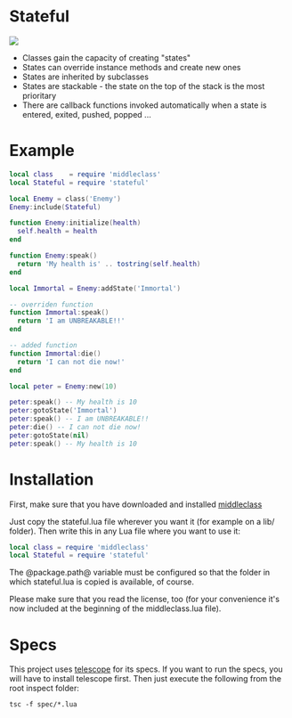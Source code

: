 # Stateful

![](https://travis-ci.org/kikito/stateful.lua.png?branch=master!:https://travis-ci.org/kikito/stateful.lua)

* Classes gain the capacity of creating "states"
* States can override instance methods and create new ones
* States are inherited by subclasses
* States are stackable - the state on the top of the stack is the most prioritary
* There are callback functions invoked automatically when a state is entered, exited, pushed, popped ...

# Example

``` lua
local class    = require 'middleclass'
local Stateful = require 'stateful'

local Enemy = class('Enemy')
Enemy:include(Stateful)

function Enemy:initialize(health)
  self.health = health
end

function Enemy:speak()
  return 'My health is' .. tostring(self.health)
end

local Immortal = Enemy:addState('Immortal')

-- overriden function
function Immortal:speak()
  return 'I am UNBREAKABLE!!'
end

-- added function
function Immortal:die()
  return 'I can not die now!'
end

local peter = Enemy:new(10)

peter:speak() -- My health is 10
peter:gotoState('Immortal')
peter:speak() -- I am UNBREAKABLE!!
peter:die() -- I can not die now!
peter:gotoState(nil)
peter:speak() -- My health is 10
```


# Installation

First, make sure that you have downloaded and installed [middleclass](https://github.com/kikito/middleclass)

Just copy the stateful.lua file wherever you want it (for example on a lib/ folder). Then write this in any Lua file where you want to use it:

``` lua
local class = require 'middleclass'
local Stateful = require 'stateful'
```

The @package.path@ variable must be configured so that the folder in which stateful.lua is copied is available, of course.

Please make sure that you read the license, too (for your convenience it's now included at the beginning of the middleclass.lua file).

# Specs

This project uses [telescope](https://github.com/norman/telescope) for its specs. If you want to run the specs, you will have to install telescope first. Then just execute the following from the root inspect folder:

```
tsc -f spec/*.lua
```
